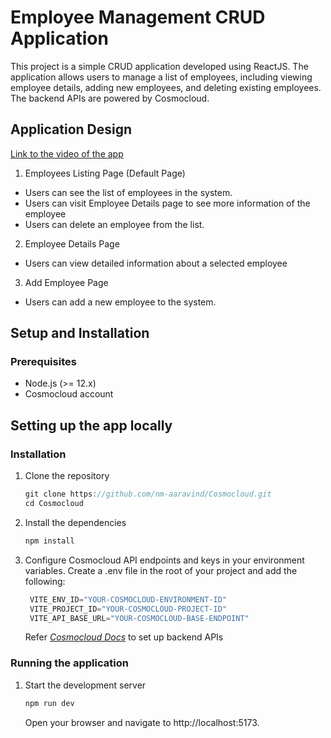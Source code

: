 # Employee Management CRUD Application
This project is a simple CRUD application developed using ReactJS. The application allows users to manage a list of employees, including viewing employee details, adding new employees, and deleting existing employees. The backend APIs are powered by Cosmocloud.

## Application Design
[Link to the video of the app](https://www.google.com)

1. Employees Listing Page (Default Page)

- Users can see the list of employees in the system.
- Users can visit Employee Details page to see more information of the employee
- Users can delete an employee from the list.

2. Employee Details Page

- Users can view detailed information about a selected employee
  
3. Add Employee Page

- Users can add a new employee to the system.

## Setup and Installation
### Prerequisites
- Node.js (>= 12.x)
- Cosmocloud account

## Setting up the app locally
### Installation
1. Clone the repository
   ```javascript
   git clone https://github.com/nm-aaravind/Cosmocloud.git
   cd Cosmocloud
   ```
   
2. Install the dependencies
   
    ```javascript
    npm install
    ```
3. Configure Cosmocloud API endpoints and keys in your environment variables. Create a .env file in the root of your project and add the following:
   
   ```javascript
    VITE_ENV_ID="YOUR-COSMOCLOUD-ENVIRONMENT-ID"
    VITE_PROJECT_ID="YOUR-COSMOCLOUD-PROJECT-ID"
    VITE_API_BASE_URL="YOUR-COSMOCLOUD-BASE-ENDPOINT"
    ```

    Refer _[Cosmocloud Docs](https://docs.cosmocloud.io/getting-started)_ to set up backend APIs

### Running the application
1. Start the development server
   ```javascript
   npm run dev
   ```

   Open your browser and navigate to http://localhost:5173.
